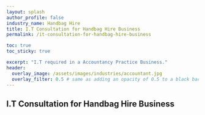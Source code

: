 ```yaml
---
layout: splash 
author_profile: false 
industry_name: Handbag Hire
title: I.T Consultation for Handbag Hire Business
permalink: /it-consultation-for-handbag-hire-business

toc: true
toc_sticky: true

excerpt: "I.T required in a Accountancy Practice Business."
header:
  overlay_image: /assets/images/industries/accountant.jpg
  overlay_filter: 0.5 # same as adding an opacity of 0.5 to a black background
---
```


## I.T Consultation for Handbag Hire Business
